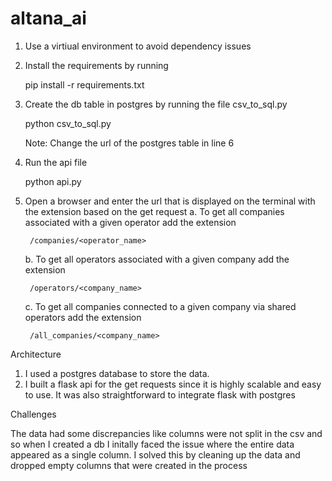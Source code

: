 # altana_ai
1. Use a virtiual environment to avoid dependency issues
2. Install the requirements by running 
    
    pip install -r requirements.txt
    
3. Create the db table in postgres by running the file csv_to_sql.py

    python csv_to_sql.py
    
    Note: Change the url of the postgres table in line 6
4. Run the api file 

    python api.py
    
5. Open a browser and enter the url that is displayed on the terminal with the extension based on the get request
    a. To get all companies associated with a given operator add the extension
    
        /companies/<operator_name>
        
    b. To get all operators associated with a given company add the extension
    
        /operators/<company_name>
        
    c. To get all companies connected to a given company via shared operators add the extension
    
        /all_companies/<company_name>

Architecture

1. I used a postgres database to store the data. 
2. I built a flask api for the get requests since it is highly scalable and easy to use. It was also straightforward to integrate flask with postgres

Challenges

The data had some discrepancies like columns were not split in the csv and so when I created a db I initally faced the issue where the entire data appeared as a single column.
I solved this by cleaning up the data and dropped empty columns that were created in the process
